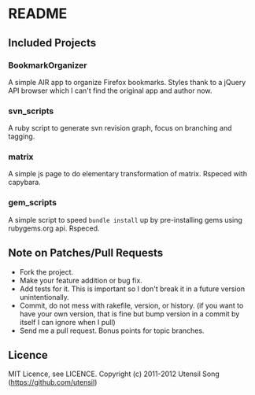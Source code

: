 README
========

Included Projects
-------------------

### BookmarkOrganizer
  A simple AIR app to organize Firefox bookmarks. Styles thank to a jQuery API browser which I can't find the original app and author now.

### svn_scripts
  A ruby script to generate svn revision graph, focus on branching and tagging.

### matrix
  A simple js page to do elementary transformation of matrix. Rspeced with capybara.
  
### gem_scripts
  A simple script to speed `bundle install` up by pre-installing gems using rubygems.org api. Rspeced.
  
Note on Patches/Pull Requests
-------------------------------
 
* Fork the project.
* Make your feature addition or bug fix.
* Add tests for it. This is important so I don't break it in a
  future version unintentionally.
* Commit, do not mess with rakefile, version, or history.
  (if you want to have your own version, that is fine but bump version in a commit by itself I can ignore when I pull)
* Send me a pull request. Bonus points for topic branches.

Licence
--------

MIT Licence, see LICENCE.
Copyright (c) 2011-2012 Utensil Song (https://github.com/utensil)